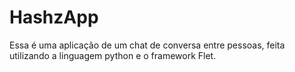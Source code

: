 # HashzApp

Essa é uma aplicação de um chat de conversa entre pessoas, feita utilizando a linguagem python e o framework Flet.
